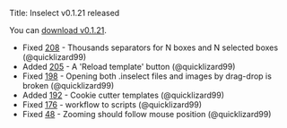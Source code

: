 Title: Inselect v0.1.21 released

You can [download v0.1.21](https://github.com/NaturalHistoryMuseum/inselect/releases/tag/v0.1.21).

- Fixed [208](https://github.com/NaturalHistoryMuseum/inselect/issues/208) - Thousands separators for N boxes and N selected boxes (@quicklizard99)
- Added [205](https://github.com/NaturalHistoryMuseum/inselect/issues/205) - A 'Reload template' button (@quicklizard99)
- Fixed [198](https://github.com/NaturalHistoryMuseum/inselect/issues/198) - Opening both .inselect files and images by drag-drop is broken (@quicklizard99)
- Added [192](https://github.com/NaturalHistoryMuseum/inselect/issues/192) - Cookie cutter templates (@quicklizard99)
- Fixed [176](https://github.com/NaturalHistoryMuseum/inselect/issues/176) - workflow to scripts (@quicklizard99)
- Fixed [48](https://github.com/NaturalHistoryMuseum/inselect/issues/48) - Zooming should follow mouse position (@quicklizard99)

